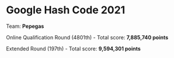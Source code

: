 # Google Hash Code 2021

Team: **Pepegas**

Online Qualification Round (4801th) - Total score: **7,885,740 points**

Extended Round (197th) - Total score: **9,594,301 points**
